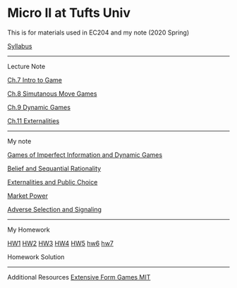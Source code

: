 # Micro II at Tufts Univ
This is for materials used in EC204 and my note  (2020 Spring)


[Syllabus](https://github.com/jamesyeh111/MicroIIatTufts/blob/master/SPRING%202020%20MICROECONOMIC%20THEORY%20II.pdf)

-----------------------
Lecture Note


[Ch.7 Intro to Game](https://github.com/jamesyeh111/MicroIIatTufts/blob/master/Chapter%207%20UC%20Notes.pdf)

[Ch.8 Simutanous Move Games](https://github.com/jamesyeh111/MicroIIatTufts/blob/master/Chapter%208%20UC%20Notes.pdf)

[Ch.9 Dynamic Games](https://github.com/jamesyeh111/MicroIIatTufts/blob/master/Chapter%209%20UC%20Notes.pdf)

[Ch.11 Externalities](https://github.com/jamesyeh111/MicroIIatTufts/blob/master/Chapter%2011%20UC%20Notes.pdf)

-----------------------
My note

[Games of Imperfect Information and Dynamic Games](https://github.com/jamesyeh111/MicroIIatTufts/blob/master/Games%20of%20Incomplete%20Info%20and%20Dynamic%20Game.pdf)

[Belief and Sequantial Rationality](https://github.com/jamesyeh111/MicroIIatTufts/blob/master/Belief%20and%20Sequantial%20Rationality.pdf)

[Externalities and Public Choice](https://github.com/jamesyeh111/MicroIIatTufts/blob/master/Externality%20and%20Public%20Choice.pdf)

[Market Power](https://github.com/jamesyeh111/MicroIIatTufts/blob/master/Ch12_Market_Power.pdf)

[Adverse Selection and Signaling](https://github.com/jamesyeh111/MicroIIatTufts/blob/master/CH13_Adverse_Selection_Signaling.pdf)

-----------------------
My Homework

[HW1](https://github.com/jamesyeh111/MicroIIatTufts/blob/master/Micro2_HW1.pdf)
[HW2](https://github.com/jamesyeh111/MicroIIatTufts/blob/master/Micro2_HW2.pdf)
[HW3](https://github.com/jamesyeh111/MicroIIatTufts/blob/master/Micro2_HW3.pdf)
[HW4](https://github.com/jamesyeh111/MicroIIatTufts/blob/master/Micro%20II%20%20%20HW4.pdf)
[HW5](https://github.com/jamesyeh111/MicroIIatTufts/blob/master/EC204_MicroII_HW5_Liuyi.pdf)
[hw6](https://github.com/jamesyeh111/MicroIIatTufts/blob/master/Micro2_hw6_Liuyi.pdf)
[hw7](https://github.com/jamesyeh111/MicroIIatTufts/blob/master/HW7_Liuyi.pdf)


Homework Solution


-----------------------
Additional Resources
[Extensive Form Games MIT](https://github.com/jamesyeh111/MicroIIatTufts/blob/master/MIT14_126S16_Extensive%20Form%20Game.pdf)
